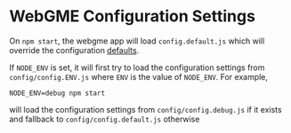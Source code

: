 # WebGME Configuration Settings

On `npm start`, the webgme app will load `config.default.js` which will override the configuration [defaults](https://github.com/webgme/webgme/tree/master/config).

If `NODE_ENV` is set, it will first try to load the configuration settings from `config/config.ENV.js` where `ENV` is the value of `NODE_ENV`. For example,

```
NODE_ENV=debug npm start
```

will load the configuration settings from `config/config.debug.js` if it exists and fallback to `config/config.default.js` otherwise
